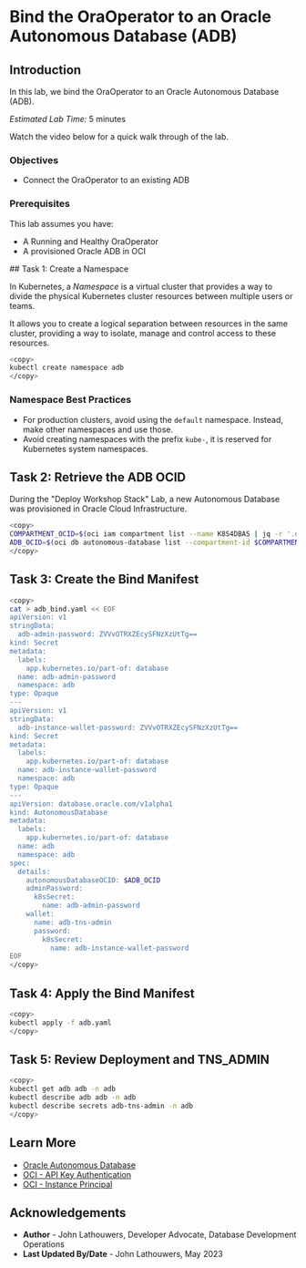 # Bind the OraOperator to an Oracle Autonomous Database (ADB)

## Introduction

In this lab, we bind the OraOperator to an Oracle Autonomous Database (ADB).

*Estimated Lab Time:* 5 minutes

Watch the video below for a quick walk through of the lab.
[](youtube:zNKxJjkq0Pw)

### Objectives

* Connect the OraOperator to an existing ADB

### Prerequisites

This lab assumes you have:

* A Running and Healthy OraOperator
* A provisioned Oracle ADB in OCI

## Task 1: Create a Namespace

In Kubernetes, a *Namespace* is a virtual cluster that provides a way to divide the physical Kubernetes cluster resources between multiple users or teams.

It allows you to create a logical separation between resources in the same cluster, providing a way to isolate, manage and control access to these resources.

```bash
<copy>
kubectl create namespace adb
</copy>
```

### Namespace Best Practices

* For production clusters, avoid using the `default` namespace. Instead, make other namespaces and use those.
* Avoid creating namespaces with the prefix `kube-`, it is reserved for Kubernetes system namespaces.

## Task 2: Retrieve the ADB OCID

During the "Deploy Workshop Stack" Lab, a new Autonomous Database was provisioned in Oracle Cloud Infrastructure.  

```bash
<copy>
COMPARTMENT_OCID=$(oci iam compartment list --name K8S4DBAS | jq -r '.data[].id')
ADB_OCID=$(oci db autonomous-database list --compartment-id $COMPARTMENT_OCID | jq -r '.data[].id')
</copy>
```

## Task 3: Create the Bind Manifest

```bash
<copy>
cat > adb_bind.yaml << EOF
apiVersion: v1
stringData:
  adb-admin-password: ZVVvOTRXZEcySFNzXzUtTg==
kind: Secret
metadata:
  labels:
    app.kubernetes.io/part-of: database
  name: adb-admin-password
  namespace: adb
type: Opaque
---
apiVersion: v1
stringData:
  adb-instance-wallet-password: ZVVvOTRXZEcySFNzXzUtTg==
kind: Secret
metadata:
  labels:
    app.kubernetes.io/part-of: database
  name: adb-instance-wallet-password
  namespace: adb
type: Opaque
---
apiVersion: database.oracle.com/v1alpha1
kind: AutonomousDatabase
metadata:
  labels:
    app.kubernetes.io/part-of: database
  name: adb
  namespace: adb
spec:
  details:
    autonomousDatabaseOCID: $ADB_OCID
    adminPassword:
      k8sSecret:
        name: adb-admin-password
    wallet:
      name: adb-tns-admin
      password:
        k8sSecret:
          name: adb-instance-wallet-password
EOF
</copy>
```

## Task 4: Apply the Bind Manifest

```bash
<copy>
kubectl apply -f adb.yaml
</copy>
```

## Task 5: Review Deployment and TNS_ADMIN

```bash
<copy>
kubectl get adb adb -n adb
kubectl describe adb adb -n adb
kubectl describe secrets adb-tns-admin -n adb
</copy>
```

## Learn More

* [Oracle Autonomous Database](https://www.oracle.com/uk/autonomous-database/)
* [OCI - API Key Authentication](https://docs.oracle.com/en-us/iaas/Content/API/Concepts/apisigningkey.htm)
* [OCI - Instance Principal](https://docs.oracle.com/en-us/iaas/Content/Identity/Tasks/callingservicesfrominstances.htm)

## Acknowledgements

* **Author** - John Lathouwers, Developer Advocate, Database Development Operations
* **Last Updated By/Date** - John Lathouwers, May 2023
